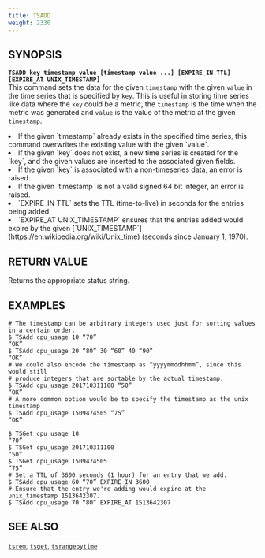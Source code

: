 ```yaml
---
title: TSADD
weight: 2330
---
```


## SYNOPSIS
<b>`TSADD key timestamp value [timestamp value ...] [EXPIRE_IN TTL] [EXPIRE_AT UNIX_TIMESTAMP]`</b><br>
This command sets the data for the given `timestamp` with the given `value` in the time series that 
is specified by `key`. This is useful in storing time series like data where the `key` could be a 
metric, the `timestamp` is the time when the metric was generated and `value` is the value of the
metric at the given `timestamp`.
<li>If the given `timestamp` already exists in the specified time series, this command overwrites the existing value with the given `value`.</li>
<li>If the given `key` does not exist, a new time series is created for the `key`, and the given values are inserted to the associated given fields.</li>
<li>If the given `key` is associated with a non-timeseries data, an error is raised.</li>
<li>If the given `timestamp` is not a valid signed 64 bit integer, an error is raised.</li>
<li>`EXPIRE_IN TTL` sets the TTL (time-to-live) in seconds for the entries being added.</li>
<li>`EXPIRE_AT UNIX_TIMESTAMP` ensures that the entries added would expire by the given [`UNIX_TIMESTAMP`](https://en.wikipedia.org/wiki/Unix_time) (seconds since January 1, 1970).</li>

## RETURN VALUE
Returns the appropriate status string.

## EXAMPLES
```
# The timestamp can be arbitrary integers used just for sorting values in a certain order.
$ TSAdd cpu_usage 10 “70”
“OK”
$ TSAdd cpu_usage 20 “80” 30 “60” 40 “90”
“OK”
# We could also encode the timestamp as “yyyymmddhhmm”, since this would still 
# produce integers that are sortable by the actual timestamp.
$ TSAdd cpu_usage 201710311100 “50”
“OK”
# A more common option would be to specify the timestamp as the unix timestamp
$ TSAdd cpu_usage 1509474505 “75”
“OK”

$ TSGet cpu_usage 10
“70”
$ TSGet cpu_usage 201710311100
“50”
$ TSGet cpu_usage 1509474505
“75”
# Set a TTL of 3600 seconds (1 hour) for an entry that we add.
$ TSAdd cpu_usage 60 “70” EXPIRE_IN 3600
# Ensure that the entry we're adding would expire at the unix_timestamp 1513642307.
$ TSAdd cpu_usage 70 “80” EXPIRE_AT 1513642307
```

## SEE ALSO
[`tsrem`](../tsrem/), [`tsget`](../tsget/), [`tsrangebytime`](../tsrangebytime/)
